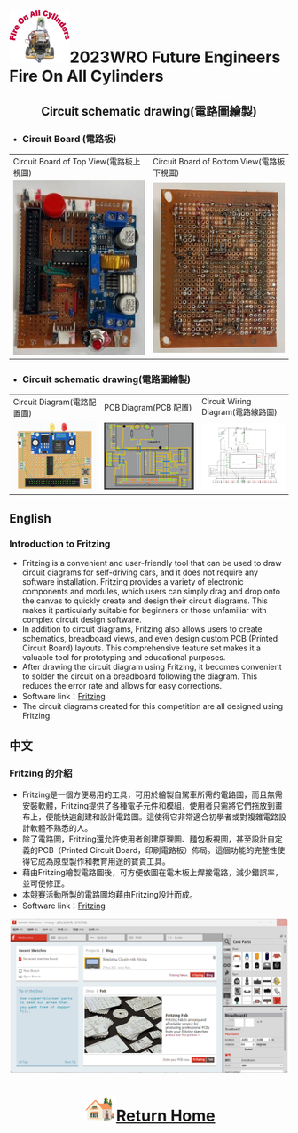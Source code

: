 ![LOGO](../../other/img/logo.png)2023WRO Future Engineers Fire On All Cylinders  
====
## <div align="center">Circuit schematic drawing(電路圖繪製) </div>

- ### Circuit Board (電路板)
<div align="center">
<table>
  <tr>
      <td> Circuit Board of Top View(電路板上視圖) </td><td>Circuit Board of Bottom View(電路板下視圖)</td>
  </tr>
  <tr>
     <td> <img src="../../schemes/Assembly_Instructions/img/circuit_up.jpg" width="300" alt="circuit_up.jpg"> </td><td><img src="../../schemes/Assembly_Instructions/img/circuit_lower.jpg" width="300" alt="circuit_lower.jpg"></td>
  </tr>
</table>
</div>

- ### Circuit schematic drawing(電路圖繪製)
<div align="center">
<table>
  <tr>
      <td>Circuit Diagram(電路配置圖)</td><td>PCB Diagram(PCB 配置)</td><td>Circuit Wiring Diagram(電路線路圖)</td>
  </tr>
  <tr>
     <td><img src="./img/simulation_2.png" width="500" alt="Circuit schematic drawing"></td><td><img src="./img/simulation.png" width="500" alt="Circuit schematic drawing"></td><td><img src="./img/Altium Designer.png" width="500" alt="Circuit schematic drawing"></td>
  </tr>
</table>
</div>


## English
### Introduction to Fritzing
- Fritzing is a convenient and user-friendly tool that can be used to draw circuit diagrams for self-driving cars, and it does not require any software installation. Fritzing provides a variety of electronic components and modules, which users can simply drag and drop onto the canvas to quickly create and design their circuit diagrams. This makes it particularly suitable for beginners or those unfamiliar with complex circuit design software.
- In addition to circuit diagrams, Fritzing also allows users to create schematics, breadboard views, and even design custom PCB (Printed Circuit Board) layouts. This comprehensive feature set makes it a valuable tool for prototyping and educational purposes. 
- After drawing the circuit diagram using Fritzing, it becomes convenient to solder the circuit on a breadboard following the diagram. This reduces the error rate and allows for easy corrections.
- Software link：[Fritzing](https://www.tinkercad.com/) 
- The circuit diagrams created for this competition are all designed using Fritzing.

## 中文
###  Fritzing 的介紹
- Fritzing是一個方便易用的工具，可用於繪製自駕車所需的電路圖，而且無需安裝軟體，Fritzing提供了各種電子元件和模組，使用者只需將它們拖放到畫布上，便能快速創建和設計電路圖。這使得它非常適合初學者或對複雜電路設計軟體不熟悉的人。
- 除了電路圖，Fritzing還允許使用者創建原理圖、麵包板視圖，甚至設計自定義的PCB（Printed Circuit Board，印刷電路板）佈局。這個功能的完整性使得它成為原型製作和教育用途的寶貴工具。
- 藉由Fritzing繪製電路圖後，可方便依圖在電木板上焊接電路，減少錯誤率，並可便修正。
- 本競賽活動所製的電路圖均藉由Fritzing設計而成。
- Software link：[Fritzing](https://fritzing.org/)  
<div align="center"><img src="./img/Fritzing.png" width="500" alt=" Fritzing"></div>  

# <div align="center">![HOME](../../other/img/Home.png)[Return Home](../../)</div>  
